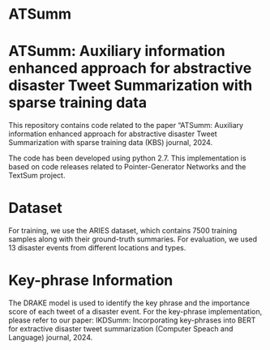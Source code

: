 # ATSumm

# ATSumm: Auxiliary information enhanced approach for abstractive disaster Tweet Summarization with sparse training data

This repository contains code related to the paper “ATSumm: Auxiliary information enhanced approach for abstractive disaster Tweet Summarization with sparse training data (KBS) journal, 2024.

The code has been developed using python 2.7. This implementation is based on code releases related to Pointer-Generator Networks and the TextSum project.

# Dataset 
For training, we use the ARIES dataset, which contains 7500 training samples along with their ground-truth summaries. For evaluation, we used 13 disaster events from different locations and types.

# Key-phrase Information

The DRAKE model is used to identify the key phrase and the importance score of each tweet of a disaster event. For the key-phrase implementation, please refer to our paper: IKDSumm: Incorporating key-phrases into BERT for extractive disaster tweet summarization (Computer Speach and Language) journal, 2024.   


